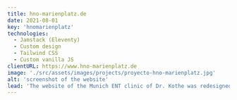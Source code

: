 ```yaml
---
title: hno-marienplatz.de
date: 2021-08-01
key: 'hnomarienplatz'
technologies:
  - Jamstack (Eleventy)
  - Custom design
  - Tailwind CSS
  - Custom vanilla JS
clientURL: https://www.hno-marienplatz.de
image: './src/assets/images/projects/proyecto-hno-marienplatz.jpg'
alt: 'screenshot of the website'
lead: 'The website of the Munich ENT clinic of Dr. Kothe was redesigned to achieve a clear, confidence-inspiring feel. The site was previously running Wordpress. The relaunch went smoothly and without any loss of rankings. Thanks to the optimization, the website now performs much better in search engines.'
---
```

